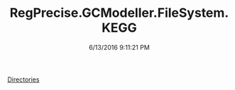 ﻿---
title: RegPrecise.GCModeller.FileSystem.KEGG
date: 6/13/2016 9:11:21 PM
---

[Directories](T-RegPrecise.GCModeller.FileSystem.KEGG.Directories.html)
